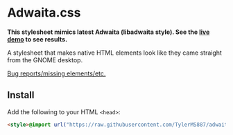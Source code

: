 # Adwaita.css

**This stylesheet mimics latest Adwaita (libadwaita style). See the [live demo](https://tylerms887.github.io/adwaita.css)
to see results.**

A stylesheet that makes native HTML elements look like they came straight from the GNOME
desktop.

[Bug reports/missing elements/etc.](https://github.com/TylerMS887/adwaita.css/issues)

## Install

Add the following to your HTML `<head>`:

```html
<style>@import url("https://raw.githubusercontent.com/TylerMS887/adwaita.css/main/adwaita.css")</style>
```
